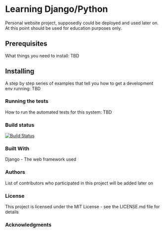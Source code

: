 # Learning Django/Python
Personal website project, supposedly could be deployed and used later on.
At this point should be used for education purposes only.

## Prerequisites
What things you need to install: TBD

## Installing
A step by step series of examples that tell you how to get a development env running: TBD

### Running the tests
How to run the automated tests for this system: TBD

### Build status
[![Build Status](https://travis-ci.com/kpi-web-guild/django-girls-blog-schenkh.svg?branch=master)](https://travis-ci.com/kpi-web-guild/django-girls-blog-schenkh)

### Built With
Django - The web framework used

### Authors
List of contributors who participated in this project will be added later on

### License
This project is licensed under the MIT License - see the LICENSE.md file for details

### Acknowledgments
